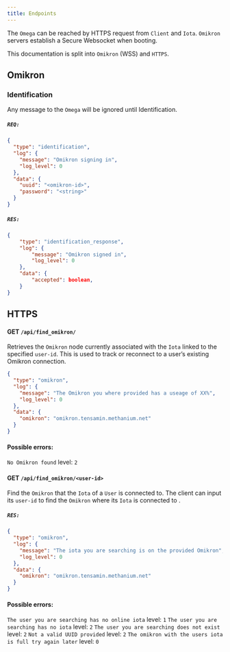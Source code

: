 ```yaml
---
title: Endpoints
---
```


The `Omega` can be reached by HTTPS request from `Client` and `Iota`.
`Omikron` servers establish a Secure Websocket when booting.

This documentation is split into `Omikron` (WSS) and `HTTPS`.

## Omikron

### Identification

Any message to the `Omega` will be ignored until Identification.

##### `REQ:`

```json
{
  "type": "identification",
  "log": {
    "message": "Omikron signing in",
    "log_level": 0
  },
  "data": {
    "uuid": "<omikron-id>",
    "password": "<string>"
  }
}
```

##### `RES:`

```json
{
	"type": "identification_response",
	"log": {
	    "message": "Omikron signed in",
	    "log_level": 0
	},
	"data": {
	    "accepted": boolean,
	}
}
```

## HTTPS

#### GET `/api/find_omikron/`

Retrieves the `Omikron` node currently associated with the `Iota` linked to the specified `user-id`. This is used to track or reconnect to a user’s existing Omikron connection.

```json
{
  "type": "omikron",
  "log": {
    "message": "The Omikron you where provided has a useage of XX%",
    "log_level": 0
  },
  "data": {
    "omikron": "omikron.tensamin.methanium.net"
  }
}
```

#### Possible errors:

`No Omikron found` level: `2`

#### GET `/api/find_omikron/<user-id>`

Find the `Omikron` that the `Iota` of a `User` is connected to.
The client can input its `user-id` to find the `Omikron` where its `Iota` is connected to .

##### `RES:`

```json
{
  "type": "omikron",
  "log": {
    "message": "The iota you are searching is on the provided Omikron",
    "log_level": 0
  },
  "data": {
    "omikron": "omikron.tensamin.methanium.net"
  }
}
```

#### Possible errors:

`The user you are searching has no online iota` level: `1`
`The user you are searching has no iota` level: `2`
`The user you are searching does not exist` level: `2`
`Not a valid UUID provided` level: `2`
`The omikron with the users iota is full try again later` level: `0`
